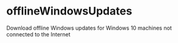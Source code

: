 # offlineWindowsUpdates
Download offline Windows updates for Windows 10 machines not connected to the Internet

